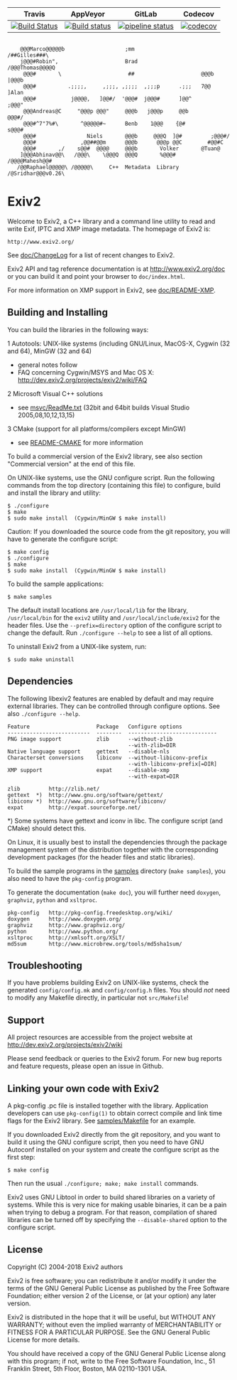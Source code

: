 | Travis        | AppVeyor      | GitLab| Codecov|
|:-------------:|:-------------:|:-----:|:------:|
| [![Build Status](https://travis-ci.org/Exiv2/exiv2.svg?branch=master)](https://travis-ci.org/Exiv2/exiv2) | [![Build status](https://ci.appveyor.com/api/projects/status/d6vxf2n0cp3v88al/branch/master?svg=true)](https://ci.appveyor.com/project/piponazo/exiv2-wutfp/branch/master) | [![pipeline status](https://gitlab.com/D4N/exiv2/badges/master/pipeline.svg)](https://gitlab.com/D4N/exiv2/commits/master) | [![codecov](https://codecov.io/gh/Exiv2/exiv2/branch/master/graph/badge.svg)](https://codecov.io/gh/Exiv2/exiv2) |


<pre><code>
    @@@Marco@@@@@b                   ;mm                       /##Gilles###\
    j@@@#Robin",                     Brad                     /@@@Thomas@@@@Q
     @@@#       \                     ##                     @@@b     |@@@b
     @@@#          .;;;;,     ,;;;, ,;;;;  ,;;;p      .;;;   7@@      ]Alan
     @@@#           j@@@@,   ]@@#/  '@@@#  j@@@#      ]@@^           ;@@@"
     @@@Andreas@C     "@@@p @@@"     @@@b   j@@@p     @@b           @@@#/
     @@@#^7"7%#\       ^@@@@@#~      Benb    1@@@    {@#          s@@@#
     @@@#                Niels       @@@b     @@@Q  ]@#         ;@@@#/
     @@@#              ,@@##@@m      @@@b      @@@p @@C        #@@#C
     @@@#       ,/    s@@#  @@@@     @@@b       Volker       @Tuan@
    ]@@@Abhinav@@\   /@@@\    \@@@Q  @@@Q       %@@@#      /@@@@Mahesh@@#
   /@@Raphael@@@@@\ /@@@@@\     C++  Metadata  Library    /@Sridhar@@@v0.26\
</code></pre>

# Exiv2

Welcome to Exiv2, a C++ library and a command line utility to read and
write Exif, IPTC and XMP image metadata. The homepage of Exiv2 is:

    http://www.exiv2.org/

See [doc/ChangeLog](https://github.com/Exiv2/exiv2/blob/master/doc/ChangeLog)
for a list of recent changes to Exiv2.

Exiv2 API and tag reference documentation is at http://www.exiv2.org/doc
or you can build it and point your browser to `doc/index.html`.

For more information on XMP support in Exiv2, see [doc/README-XMP](https://github.com/Exiv2/exiv2/blob/master/doc/README-XMP).

## Building and Installing

You can build the libraries in the following ways:

1 Autotools: UNIX-like systems (including GNU/Linux, MacOS-X, Cygwin (32 and 64), MinGW (32 and 64)
  - general notes follow
  - FAQ concerning Cygwin/MSYS and Mac OS X:
    http://dev.exiv2.org/projects/exiv2/wiki/FAQ

2 Microsoft Visual C++ solutions
  - see [msvc/ReadMe.txt](https://github.com/Exiv2/exiv2/blob/master/msvc/ReadMe.txt)      (32bit and 64bit builds Visual Studio 2005,08,10,12,13,15)

3 CMake (support for all platforms/compilers except MinGW)
  - see [README-CMAKE](https://github.com/Exiv2/exiv2/blob/master/README-CMAKE)
    for more information

To build a commercial version of the Exiv2 library, see also section
"Commercial version" at the end of this file.

On UNIX-like systems, use the GNU configure script. Run the following
commands from the top directory (containing this file) to configure,
build and install the library and utility:

    $ ./configure
    $ make
    $ sudo make install  (Cygwin/MinGW $ make install)

Caution:
    If you downloaded the source code from the git repository,
    you will have to generate the configure script:

    $ make config
    $ ./configure
    $ make
    $ sudo make install  (Cygwin/MinGW $ make install)

To build the sample applications:

    $ make samples

The default install locations are `/usr/local/lib` for the library,
`/usr/local/bin` for the `exiv2` utility and `/usr/local/include/exiv2` for the
header files. Use the `--prefix=directory` option of the configure script to
change the default. Run `./configure --help` to see a list of all options.

To uninstall Exiv2 from a UNIX-like system, run:

    $ sudo make uninstall

## Dependencies

The following libexiv2 features are enabled by default and may
require external libraries. They can be controlled through configure
options. See also `./configure --help`.

    Feature                     Package   Configure options
    --------------------------  --------  ----------------------------
    PNG image support           zlib      --without-zlib
                                          --with-zlib=DIR
    Native language support     gettext   --disable-nls
    Characterset conversions    libiconv  --without-libiconv-prefix
                                          --with-libiconv-prefix[=DIR]
    XMP support                 expat     --disable-xmp
                                          --with-expat=DIR

	zlib         http://zlib.net/
	gettext  *)  http://www.gnu.org/software/gettext/
	libiconv *)  http://www.gnu.org/software/libiconv/
	expat        http://expat.sourceforge.net/

*) Some systems have gettext and iconv in libc. The configure script
(and CMake) should detect this.

On Linux, it is usually best to install the dependencies through the
package management system of the distribution together with the
corresponding development packages (for the header files and static
libraries).

To build the sample programs in the [samples](https://github.com/Exiv2/exiv2/tree/master/samples)
directory (`make samples`), you also need to have the `pkg-config`
program.

To generate the documentation (`make doc`), you will further need
`doxygen`, `graphviz`, `python` and `xsltproc`.

	pkg-config   http://pkg-config.freedesktop.org/wiki/
	doxygen      http://www.doxygen.org/
	graphviz     http://www.graphviz.org/
	python       http://www.python.org/
	xsltproc     http://xmlsoft.org/XSLT/
	md5sum       http://www.microbrew.org/tools/md5sha1sum/

## Troubleshooting

If you have problems building Exiv2 on UNIX-like systems, check the
generated `config/config.mk` and `config/config.h` files. You should *not*
need to modify any Makefile directly, in particular not `src/Makefile`!

## Support

All project resources are accessible from the project website at
http://dev.exiv2.org/projects/exiv2/wiki

Please send feedback or queries to the Exiv2 forum. For new bug reports
and feature requests, please open an issue in Github.

## Linking your own code with Exiv2

A pkg-config .pc file is installed together with the library.
Application developers can use `pkg-config(1)` to obtain correct
compile and link time flags for the Exiv2 library. See
[samples/Makefile](https://github.com/Exiv2/exiv2/blob/master/samples/Makefile)
for an example.

If you downloaded Exiv2 directly from the git repository, and you want
to build it using the GNU configure script, then you need to have GNU
Autoconf installed on your system and create the configure script as
the first step:

    $ make config

Then run the usual `./configure; make; make install` commands.

Exiv2 uses GNU Libtool in order to build shared libraries on a variety
of systems. While this is very nice for making usable binaries, it can
be a pain when trying to debug a program. For that reason, compilation
of shared libraries can be turned off by specifying the
`--disable-shared` option to the configure script.

## License

Copyright (C) 2004-2018 Exiv2 authors

Exiv2 is free software; you can redistribute it and/or modify it under
the terms of the GNU General Public License as published by the Free
Software Foundation; either version 2 of the License, or (at your
option) any later version.

Exiv2 is distributed in the hope that it will be useful, but WITHOUT
ANY WARRANTY; without even the implied warranty of MERCHANTABILITY or
FITNESS FOR A PARTICULAR PURPOSE. See the GNU General Public License
for more details.

You should have received a copy of the GNU General Public License
along with this program; if not, write to the Free Software
Foundation, Inc., 51 Franklin Street, 5th Floor, Boston,
MA 02110-1301 USA.